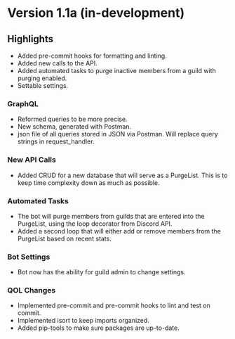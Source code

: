 # Version 1.1a (in-development)

## Highlights

- Added pre-commit hooks for formatting and linting.
- Added new calls to the API.
- Added automated tasks to purge inactive members from a guild with purging enabled.
- Settable settings.

### GraphQL

- Reformed queries to be more precise.
- New schema, generated with Postman.
- json file of all queries stored in JSON via Postman. Will replace query strings in request_handler.

### New API Calls

- Added CRUD for a new database that will serve as a PurgeList. This is to keep time complexity down as much as possible.

### Automated Tasks

- The bot will purge members from guilds that are entered into the PurgeList, using the loop decorator from Discord API.
- Added a second loop that will either add or remove members from the PurgeList based on recent stats.

### Bot Settings

- Bot now has the ability for guild admin to change settings.

### QOL Changes

- Implemented pre-commit and pre-commit hooks to lint and test on commit.
- Implemented isort to keep imports organized.
- Added pip-tools to make sure packages are up-to-date.
